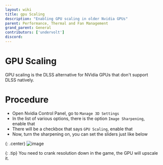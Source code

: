 ```yaml
---
layout: wiki
title: gpu Scaling
description: "Enabling GPU scaling in older Nvidia GPUs"
parent: Performance, Thermal and Fan Management
grand_parent: General
contributors: ['undervolt'] 
discord: 
---
```


# GPU Scaling

GPU scaling is the DLSS alternative for NVidia GPUs that don't support DLSS natively.

# Procedure

- Open Nvidia Control Panel, go to ``Manage 3D Settings``
- In the list of various options, there is the option ``Image Sharpening``, enable that
- There will be a checkbox that says ``GPU Scaling``, enable that
- Now, turn the sharpening on, you can set the sliders just like below

{: .center}
![image](https://media.discordapp.net/attachments/840314972918644767/905072124568408144/nvcplui_9AFu8MiX5n.png)

{: .tip}
You need to crank resolution down in the game, the GPU will upscale it.
